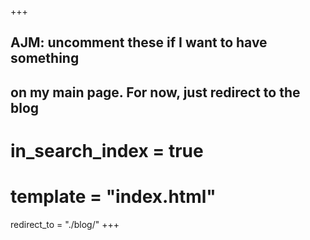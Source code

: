 +++
## AJM: uncomment these if I want to have something
##      on my main page. For now, just redirect to the blog
# in_search_index = true
# template = "index.html"

redirect_to = "./blog/"
+++
